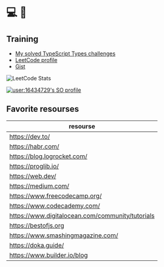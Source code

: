 # 💻 👋

## Training
- <a href="https://github.com/issues?q=is%3Aissue+author%3AGit-I985+repo%3Atype-challenges%2Ftype-challenges">My solved TypeScript Types challenges</a>
- <a href="https://leetcode.com/Git-I985/">LeetCode profile</a>
- <a href="https://gist.github.com/Git-I985">Gist</a>

![LeetCode Stats](https://leetcard.jacoblin.cool/Git-I985?theme=dark&font=Open%20Sans)

[![user:16434729's SO profile](https://stackoverflow-readme-profile.johannchopin.fr/profile-small/16434729?theme=default)](https://github.com/johannchopin/stackoverflow-readme-profile)

<!--
## Tools and technologies
<table>
    <tbody>
        <tr>
            <td>
                <strong>Develop with</strong>
            </td>
            <td>
                <img src="https://img.shields.io/static/v1?logo=webstorm&amp;message=webstorm%20%E2%9D%A4%EF%B8%8F&amp;color=%23f6f8fa&amp;labelColor=%23d0d7de&amp;style=for-the-badge&amp;logoColor=black&amp;label=" alt=""> 
                <img src="https://img.shields.io/static/v1?logo=PhpStorm&amp;message=PhpStorm&amp;color=%23f6f8fa&amp;labelColor=%23d0d7de&amp;style=for-the-badge&amp;logoColor=black&amp;label=" alt=""> 
                <img src="https://img.shields.io/static/v1?logo=Visual%20Studio%20Code&amp;message=VSCode&amp;color=%23f6f8fa&amp;labelColor=%23d0d7de&amp;style=for-the-badge&amp;label=&amp;logoColor=%23007ACC" alt=""> 
                <img src="https://img.shields.io/static/v1?logo=Postman&amp;message=Postman&amp;color=%23f6f8fa&amp;labelColor=%23d0d7de&amp;style=for-the-badge&amp;label=&amp;logoColor=" alt=""> 
                <img src="https://img.shields.io/static/v1?logo=Figma&amp;message=Figma&amp;color=%23f6f8fa&amp;labelColor=%23d0d7de&amp;style=for-the-badge&amp;label=&amp;logoColor=%23F24E1E" alt=""> 
                <img src="https://img.shields.io/static/v1?logo=Apple&amp;message=OSX%20/%20iOS&amp;color=%23f6f8fa&amp;labelColor=%23d0d7de&amp;style=for-the-badge&amp;logoColor=black&amp;label=" alt=""> 
                <img src="https://img.shields.io/static/v1?logo=Google%20Chrome&amp;message=Chrome&amp;color=%23f6f8fa&amp;labelColor=%23d0d7de&amp;style=for-the-badge&amp;label=" alt=""> 
                <img src="https://img.shields.io/static/v1?logo=linux&amp;message=Linux&amp;color=%23f6f8fa&amp;labelColor=%23d0d7de&amp;style=for-the-badge&amp;logoColor=black&amp;label=" alt=""> 
                <img src="https://img.shields.io/static/v1?logo=Windows&amp;message=Windows%207/10/11&amp;color=%23f6f8fa&amp;labelColor=%23d0d7de&amp;style=for-the-badge&amp;label=&amp;logoColor=%230078D6" alt="">
            </td>
        </tr>
        <tr>
            <td>
                <strong>Frameworks</strong>
            </td>
            <td>
                <img src="https://img.shields.io/static/v1?logo=vue.js&amp;message=tried%20Vue.js&amp;color=%23f6f8fa&amp;labelColor=%23d0d7de&amp;style=for-the-badge&amp;label=&amp;logoColor=%234FC08D" alt=""> 
                <img src="https://img.shields.io/static/v1?logo=gatsby&amp;message=work%20with%20gatsby.js&amp;color=%23f6f8fa&amp;labelColor=%23d0d7de&amp;style=for-the-badge&amp;label=&amp;logoColor=%23663399" alt=""> 
                <img src="https://img.shields.io/static/v1?logo=symfony&amp;message=tried%20Symfony&amp;color=%23f6f8fa&amp;labelColor=%23d0d7de&amp;style=for-the-badge&amp;logoColor=black&amp;label=" alt=""> 
                <img src="https://img.shields.io/static/v1?logo=react&amp;message=Work%20with%20React.js&amp;color=%23f6f8fa&amp;labelColor=%23d0d7de&amp;style=for-the-badge&amp;logoColor=black&amp;label=" alt=""> 
                <img src="https://img.shields.io/static/v1?logo=react&amp;message=Triied%20React%20Native%20&amp;color=%23f6f8fa&amp;labelColor=%23d0d7de&amp;style=for-the-badge&amp;logoColor=black&amp;label=" alt=""> 
                <img src="https://img.shields.io/static/v1?logo=pug&amp;message=Work%20with%20Pug.js&amp;color=%23f6f8fa&amp;labelColor=%23d0d7de&amp;style=for-the-badge&amp;label=&amp;logoColor=%23A86454" alt=""> 
                <img src="https://img.shields.io/static/v1?logo=express&amp;message=Work%20with%20Express.js&amp;color=%23f6f8fa&amp;labelColor=%23d0d7de&amp;style=for-the-badge&amp;logoColor=black&amp;label=" alt=""> 
                <img src="https://img.shields.io/static/v1?logo=laravel&amp;message=Tried%20Laravel&amp;color=%23f6f8fa&amp;labelColor=%23d0d7de&amp;style=for-the-badge&amp;label=" alt=""> 
                <img src="https://img.shields.io/static/v1?logo=jest&amp;message=Testing%20JS%20with%20Jest&amp;color=%23f6f8fa&amp;labelColor=%23d0d7de&amp;style=for-the-badge&amp;label=&amp;logoColor=%23C21325" alt=""> 
                <img src="https://img.shields.io/static/v1?logo=nestjs&amp;message=Wanna%20try%20Nest.js&amp;color=%23f6f8fa&amp;labelColor=%23d0d7de&amp;style=for-the-badge&amp;label=&amp;logoColor=%23E0234E" alt="">
            </td>
        </tr>
        <tr>
            <td>
                <strong>Languages</strong>
            </td>
            <td>
                <img src="https://img.shields.io/static/v1?logo=typescript&amp;message=learning%20and%20work%20with%20TS&amp;color=%23f6f8fa&amp;labelColor=%23d0d7de&amp;style=for-the-badge&amp;label=&amp;logoColor=%233178C6" alt=""> 
                <img src="https://img.shields.io/static/v1?logo=javascript&amp;message=middle%20JS&amp;color=%23f6f8fa&amp;labelColor=%23d0d7de&amp;style=for-the-badge&amp;label=&amp;logoColor=yellow" alt=""> 
                <img src="https://img.shields.io/static/v1?logo=php&amp;message=php%20intern%20but%20worked%20on%20it&amp;color=%23f6f8fa&amp;labelColor=%23d0d7de&amp;style=for-the-badge&amp;label=" alt=""> 
                <img src="https://img.shields.io/static/v1?logo=Python&amp;message=tried%20python&amp;color=%23f6f8fa&amp;labelColor=%23d0d7de&amp;style=for-the-badge&amp;label=&amp;logoColor=%233776AB" alt=""> 
                <img src="https://img.shields.io/static/v1?logo=cplusplus&amp;message=c%2B%2B%20first%20language&amp;color=%23f6f8fa&amp;labelColor=%23d0d7de&amp;style=for-the-badge&amp;label=&amp;logoColor=%2300599C" alt=""> 
                <img src="https://img.shields.io/static/v1?logo=mysql&amp;message=sql%20intern&amp;color=%23f6f8fa&amp;labelColor=%23d0d7de&amp;style=for-the-badge&amp;logoColor=black&amp;label=" alt=""> 
                <img src="https://img.shields.io/static/v1?logo=Postgresql&amp;message=wanna%20try%20PostgreSQL&amp;color=%23f6f8fa&amp;labelColor=%23d0d7de&amp;style=for-the-badge&amp;label=&amp;logoColor=%234169E1" alt=""> 
                <img src="https://img.shields.io/static/v1?logo=Microsoft%20SQL%20Server&amp;message=Learns%20MsSQL&amp;color=%23f6f8fa&amp;labelColor=%23d0d7de&amp;style=for-the-badge&amp;label=&amp;logoColor=%23CC2927" alt="">
            </td>
        </tr>
        <tr>
            <td>
                <strong>Other</strong>
            </td>
            <td>
                <img src="https://img.shields.io/static/v1?logo=netlify&amp;message=deployed%20on%20netlify&amp;color=%23f6f8fa&amp;labelColor=%23d0d7de&amp;style=for-the-badge&amp;label=" alt=""> 
                <img src="https://img.shields.io/static/v1?logo=Google%20Optimize&amp;message=Google%20Optimize&amp;color=%23f6f8fa&amp;labelColor=%23d0d7de&amp;style=for-the-badge&amp;label=" alt=""> 
                <img src="https://img.shields.io/static/v1?logo=Google%20Cloud&amp;message=Google%20App%20Script%20&amp;color=%23f6f8fa&amp;labelColor=%23d0d7de&amp;style=for-the-badge&amp;label=" alt=""> 
                <img src="https://img.shields.io/static/v1?logo=npm&amp;message=definitely%20npm&amp;color=%23f6f8fa&amp;labelColor=%23d0d7de&amp;style=for-the-badge&amp;label=" alt=""> 
                <img src="https://img.shields.io/static/v1?logo=git&amp;message=active%20uses%20git&amp;color=%23f6f8fa&amp;labelColor=%23d0d7de&amp;style=for-the-badge&amp;label=" alt=""> 
                <img src="https://img.shields.io/static/v1?logo=github&amp;message=github%20active%20user&amp;color=%23f6f8fa&amp;labelColor=%23d0d7de&amp;style=for-the-badge&amp;logoColor=black&amp;label=" alt=""> 
                <img src="https://img.shields.io/static/v1?logo=gitlab&amp;message=tried%20gitlab&amp;color=%23f6f8fa&amp;labelColor=%23d0d7de&amp;style=for-the-badge&amp;label=" alt=""> 
                <img src="https://img.shields.io/static/v1?logo=Jira&amp;message=Work%20with%20Jira&amp;color=%23f6f8fa&amp;labelColor=%23d0d7de&amp;style=for-the-badge&amp;label=&amp;logoColor=%230052CC" alt=""> 
                <img src="https://img.shields.io/static/v1?logo=bitbucket&amp;message=Work%20with%20bitbucket&amp;color=%23f6f8fa&amp;labelColor=%23d0d7de&amp;style=for-the-badge&amp;label=&amp;logoColor=%230052CC" alt="">
            </td>
        </tr>
    </tbody>    
</table>


## More Tooling and plugins 

- WebStorm
    - Theme: Darcula Darker
- VsCode
    - Font: JetBarins Mono
    - Themes: TokyoNight/CodeSandbox
- Chrome
    - [VisBug](https://github.com/GoogleChromeLabs/ProjectVisBug) extension
    - React Chrome Dev Tools
- iTerm

-->

## Favorite resourses

| resourse                                         |
|--------------------------------------------------|
| https://dev.to/                                  |
| https://habr.com/                                |
| https://blog.logrocket.com/                      |
| https://proglib.io/                              |
| https://web.dev/                                 |
| https://medium.com/                              |
| https://www.freecodecamp.org/                    |
| https://www.codecademy.com/                      |
| https://www.digitalocean.com/community/tutorials |
| https://bestofjs.org                             |
| https://www.smashingmagazine.com/                |
| https://doka.guide/                              |
| https://www.builder.io/blog                      |

<!--
## Projects in which I participated

| category                                                  | Project                                                                      | Role                                                                                          |
|-----------------------------------------------------------|------------------------------------------------------------------------------|-----------------------------------------------------------------------------------------------|
| DeFi, Crypto, Trading, huge trading platform content site | [PrimeXBT](https://primexbt.com)                                             | frontend developer long time support                                                          |
| DeFi, Crypto, Trading                                     | [TurboXBT](https://turboxbt.com)                                             | frontend developer, long time support                                                         |
| Marketing agency                                          | [PrimeAds](https://primeads.io/)                                             | main frontend developer                                                                       | 
| DeFi, Crypto, Trading, trading platform content site      | [PXBT](https://pxbt.eu)                                                      | Gatsby.js, React,  SSG, DeFi, main frontend developer                                         |
| DeFi, Crypto, Trading, Buy Crypto                         | [Baksta](https://baksta.com/)                                                | Gatsby.js, React, SSG, DeFi, project setup, Crypto                                            |
| DeFi, Crypto, Trading, marketing landing                  | [PrimeXBT landing](https://start.primexbt.com/)                              | Gatsby.js, React,  SSG, DeFi, main frontend developer                                         |
| DeFi, Crypto, Trading, marketing landing                  | [PrimeXBT landing Copy-Trading](https://start.primexbt.com/strategy-manager) | Gatsby.js, React,  SSG, DeFi, main frontend developer                                         |
| Software develop agency landing                           | [Release Candidate](https://rc-technologies.com/)                            | main frontend developer                                                                       |
| CRM                                                       | [amoCRM](https://www.amocrm.ru/)                                             | backend php developer, internal automation                                                    |
| DeFi, Crypto, Trading                                     | [Whale Digital Services](https://whale-ds.com/)                              | frontend support                                                                              |
| Motorola radio stations licenses shop                     | [Motorola License](https://motorola-license.ru/)                             | PHP developer support, Tinkoff bank private API integration                                   |
| radio stations software FTP server frontend               | [RADIOSOFTWARE.ONLINE](https://radiosoftware.online/)                        | PHP, Apache SSI (Server Side Includes, Yandex Metrika, Google Analytics, FTP Server frontend) |
| -                                                         | [Art-Active](https://www.art-active.ru/)                                     | PHP, Wordpress, support, freelance                                                            |
-->
